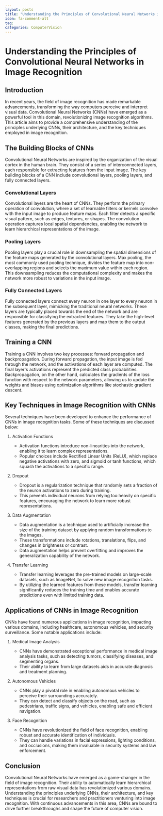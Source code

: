 ```yaml
---
layout: posts
title: "Understanding the Principles of Convolutional Neural Networks in Image Recognition"
icon: fa-comment-alt
tag:      
categories: ComputerVision
---
```



# Understanding the Principles of Convolutional Neural Networks in Image Recognition

## Introduction
In recent years, the field of image recognition has made remarkable advancements, transforming the way computers perceive and interpret visual data. Convolutional Neural Networks (CNNs) have emerged as a powerful tool in this domain, revolutionizing image recognition algorithms. This article aims to provide a comprehensive understanding of the principles underlying CNNs, their architecture, and the key techniques employed in image recognition.

## The Building Blocks of CNNs
Convolutional Neural Networks are inspired by the organization of the visual cortex in the human brain. They consist of a series of interconnected layers, each responsible for extracting features from the input image. The key building blocks of a CNN include convolutional layers, pooling layers, and fully connected layers.

### Convolutional Layers
Convolutional layers are the heart of CNNs. They perform the primary operation of convolution, where a set of learnable filters or kernels convolve with the input image to produce feature maps. Each filter detects a specific visual pattern, such as edges, textures, or shapes. The convolution operation captures local spatial dependencies, enabling the network to learn hierarchical representations of the image.

### Pooling Layers
Pooling layers play a crucial role in downsampling the spatial dimensions of the feature maps generated by the convolutional layers. Max pooling, the most commonly used pooling technique, divides the feature map into non-overlapping regions and selects the maximum value within each region. This downsampling reduces the computational complexity and makes the network more robust to variations in the input image.

### Fully Connected Layers
Fully connected layers connect every neuron in one layer to every neuron in the subsequent layer, mimicking the traditional neural networks. These layers are typically placed towards the end of the network and are responsible for classifying the extracted features. They take the high-level features generated by the previous layers and map them to the output classes, making the final predictions.

## Training a CNN
Training a CNN involves two key processes: forward propagation and backpropagation. During forward propagation, the input image is fed through the network, and the activations of each layer are computed. The final layer's activations represent the predicted class probabilities. Backpropagation, on the other hand, calculates the gradients of the loss function with respect to the network parameters, allowing us to update the weights and biases using optimization algorithms like stochastic gradient descent.

## Key Techniques in Image Recognition with CNNs
Several techniques have been developed to enhance the performance of CNNs in image recognition tasks. Some of these techniques are discussed below:

1. Activation Functions
   - Activation functions introduce non-linearities into the network, enabling it to learn complex representations. 
   - Popular choices include Rectified Linear Units (ReLU), which replace negative activations with zero, and sigmoid or tanh functions, which squash the activations to a specific range.

2. Dropout
   - Dropout is a regularization technique that randomly sets a fraction of the neuron activations to zero during training. 
   - This prevents individual neurons from relying too heavily on specific features, encouraging the network to learn more robust representations.

3. Data Augmentation
   - Data augmentation is a technique used to artificially increase the size of the training dataset by applying random transformations to the images. 
   - These transformations include rotations, translations, flips, and changes in brightness or contrast. 
   - Data augmentation helps prevent overfitting and improves the generalization capability of the network.

4. Transfer Learning
   - Transfer learning leverages the pre-trained models on large-scale datasets, such as ImageNet, to solve new image recognition tasks. 
   - By utilizing the learned features from these models, transfer learning significantly reduces the training time and enables accurate predictions even with limited training data.

## Applications of CNNs in Image Recognition
CNNs have found numerous applications in image recognition, impacting various domains, including healthcare, autonomous vehicles, and security surveillance. Some notable applications include:

1. Medical Image Analysis
   - CNNs have demonstrated exceptional performance in medical image analysis tasks, such as detecting tumors, classifying diseases, and segmenting organs. 
   - Their ability to learn from large datasets aids in accurate diagnosis and treatment planning.

2. Autonomous Vehicles
   - CNNs play a pivotal role in enabling autonomous vehicles to perceive their surroundings accurately. 
   - They can detect and classify objects on the road, such as pedestrians, traffic signs, and vehicles, enabling safe and efficient navigation.

3. Face Recognition
   - CNNs have revolutionized the field of face recognition, enabling robust and accurate identification of individuals. 
   - They can handle variations in facial expressions, lighting conditions, and occlusions, making them invaluable in security systems and law enforcement.

## Conclusion
Convolutional Neural Networks have emerged as a game-changer in the field of image recognition. Their ability to automatically learn hierarchical representations from raw visual data has revolutionized various domains. Understanding the principles underlying CNNs, their architecture, and key techniques is crucial for researchers and practitioners venturing into image recognition. With continuous advancements in this area, CNNs are bound to drive further breakthroughs and shape the future of computer vision.
